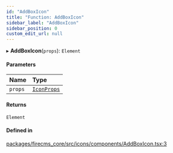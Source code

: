 ```yaml
---
id: "AddBoxIcon"
title: "Function: AddBoxIcon"
sidebar_label: "AddBoxIcon"
sidebar_position: 0
custom_edit_url: null
---
```


▸ **AddBoxIcon**(`props`): `Element`

#### Parameters

| Name | Type |
| :------ | :------ |
| `props` | [`IconProps`](../types/IconProps.md) |

#### Returns

`Element`

#### Defined in

[packages/firecms_core/src/icons/components/AddBoxIcon.tsx:3](https://github.com/FireCMSco/firecms/blob/d45f3739/packages/firecms_core/src/icons/components/AddBoxIcon.tsx#L3)
